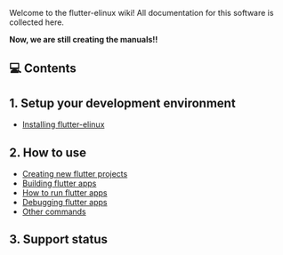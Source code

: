 Welcome to the flutter-elinux wiki! All documentation for this software is collected here.

**Now, we are still creating the manuals!!**

## 💻 Contents
## 1. Setup your development environment
- [Installing flutter-elinux](https://github.com/sony/flutter-elinux/wiki/Installing-flutter-elinux)

## 2. How to use
- [Creating new flutter projects](https://github.com/sony/flutter-elinux/wiki/Creating-new-flutter-projects)
- [Building flutter apps](https://github.com/sony/flutter-elinux/wiki/Building-flutter-apps)
- [How to run flutter apps](https://github.com/sony/flutter-elinux/wiki/How-to-run-flutter-apps)
- [Debugging flutter apps]()
- [Other commands](https://github.com/sony/flutter-elinux/wiki/Other-commands)

## 3. Support status
